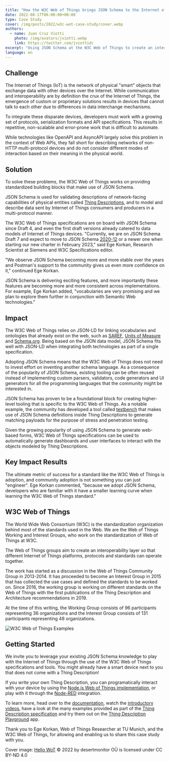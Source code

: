 ```yaml
---
title: "How the W3C Web of Things brings JSON Schema to the Internet of Things"
date: 2022-08-17T06:00:00+00:00
type: Case Study
cover: /img/posts/2022/w3c-wot-case-study/cover.webp
authors:
  - name: Juan Cruz Viotti
    photo: /img/avatars/jviotti.webp
    link: https://twitter.com/jviottidc
excerpt: "Using JSON Schema at the W3C Web of Things to create an interoperability layer so that different IoT platforms, protocols and standards can operate together"
language: en
---
```


## Challenge

The Internet of Things (IoT) is the network of physical "smart" objects that
exchange data with other devices over the Internet. While communication and
interoperability are by definition the crux of the Internet of Things, the
emergence of custom or proprietary solutions results in devices that cannot
talk to each other due to differences in data interchange mechanisms.

To integrate these disparate devices, developers must work with a growing set
of protocols, serialization formats and API specifications. This results in
repetitive, non-scalable and error-prone work that is difficult to automate.

While technologies like OpenAPI and AsyncAPI largely solve this problem in the
context of Web APIs, they fall short for describing networks of non-HTTP
multi-protocol devices and do not consider different modes of interaction based
on their meaning in the physical world.

## Solution

To solve these problems, the W3C Web of Things works on providing standardized
building blocks that make use of JSON Schema.

JSON Schema is used for validating descriptions of network-facing capabilities
of physical entities called [Thing Descriptions][thing-description], and to
model and describe data sent by Internet of Things consumers and producers in a
multi-protocol manner.

The W3C Web of Things specifications are on board with JSON Schema since Draft
4, and even the first draft versions already catered to data models of Internet
of Things devices.  "Currently, we are on JSON Schema Draft 7 and expect to
move to JSON Schema
[2020-12](https://json-schema.org/specification-links.html#understanding-draft-names-and-numbers)
or a newer one when starting our new charter in February 2023," said Ege
Korkan, Research Scientist at Siemens and W3C Specifications editor.

"We observe JSON Schema becoming more and more stable over the years and
Postman's support to the community gives us even more confidence on it,"
continued Ege Korkan.

JSON Schema is delivering exciting features, and more importantly these
features are becoming more and more consistent across implementations.  For
example, Ege Korkan added, "vocabularies are very promising and we plan to
explore them further in conjunction with Semantic Web technologies."

## Impact

The W3C Web of Things relies on JSON-LD for linking vocabularies and ontologies
that already exist on the web, such as [SAREF][saref], [Units of
Measure][units-of-measure] and [Schema.org][schema-org]. Being based on the
JSON data model, JSON Schema fits well with JSON-LD when integrating both
technologies as part of a single specification.

Adopting JSON Schema means that the W3C Web of Things does not need to invest
effort on inventing another schema language. As a consequence of the popularity
of JSON Schema, existing tooling can be often reused instead of implementing
custom parsers, validators, code generators and UI generators for all the
programming languages that the community might be interested in.

JSON Schema has proven to be a foundational block for creating higher-level
tooling that is specific to the W3C Web of Things. As a notable example, the
community has developed a tool called
[testbench](https://github.com/tum-esi/testbench) that makes use of JSON Schema
definitions inside Thing Descriptions to generate matching payloads for the
purpose of stress and penetration testing.

Given the growing popularity of using JSON Schema to generate web-based forms,
W3C Web of Things specifications can be used to automatically generate
dashboards and user interfaces to interact with the objects modeled by Thing
Descriptions.

## Key Impact Results

The ultimate metric of success for a standard like the W3C Web of Things is
adoption, and community adoption is not something you can just "engineer".  Ege
Korkan commented, "because we adopt JSON Schema, developers who are familiar
with it have a smaller learning curve when learning the W3C Web of Things
standard."

## W3C Web of Things

The World Wide Web Consortium (W3C) is the standardization organization behind
most of the standards used in the Web. We are the Web of Things Working and
Interest Groups, who work on the standardization of Web of Things at W3C.

The Web of Things groups aim to create an interoperability layer so that
different Internet of Things platforms, protocols and standards can operate
together.

The work has started as a discussion in the Web of Things Community Group in
2013-2014.  It has proceeded to become an Interest Group in 2015 that has
collected the use cases and defined the standards to be worked on. Since 2016,
the working group is working on different standards on the Web of Things with
the first publications of the Thing Description and Architecture
recommendations in 2019.

At the time of this writing, the Working Group consists of 96 participants
representing 36 organizations and the Interest Group consists of 131
participants representing 48 organizations. 

![W3C Web of Things Examples](/blog/img/posts/2022/w3c-wot-case-study/wot-examples.webp)

## Getting Started

We invite you to leverage your existing JSON Schema knowledge to play with the
Internet of Things through the use of the W3C Web of Things specifications and
tools. You might already have a smart device next to you that does not come
with a Thing Description!

If you write your own Thing Description, you can programatically interact with
your device by using the [Node.js Web of Things
implementation](https://github.com/eclipse/thingweb.node-wot), or play with it
through the
[Node-RED](https://www.npmjs.com/package/node-red-contrib-web-of-things)
integration.

To learn more, head over to the
[documentation](https://www.w3.org/WoT/documentation/), watch the [introductory
videos](https://www.w3.org/WoT/videos/), have a look at the many examples
provided as part of the [Thing Description specification](thing-description)
and try them out on the [Thing Description
Playground](http://plugfest.thingweb.io/playground/) app.

Thank you to Ege Korkan, Web of Things Researcher at TU Munich, and the W3C Web
of Things, for allowing and enabling us to share this case study with you.

Cover image: [Hello WoT](https://bind.systems/tags/web-of-things/) © 2022 by desertmonitor OÜ is licensed under CC BY-ND 4.0

[thing-description]: https://www.w3.org/TR/2020/REC-wot-thing-description-20200409/
[saref]: https://saref.etsi.org
[units-of-measure]: https://bioportal.bioontology.org/ontologies/UO
[schema-org]: https://schema.org

